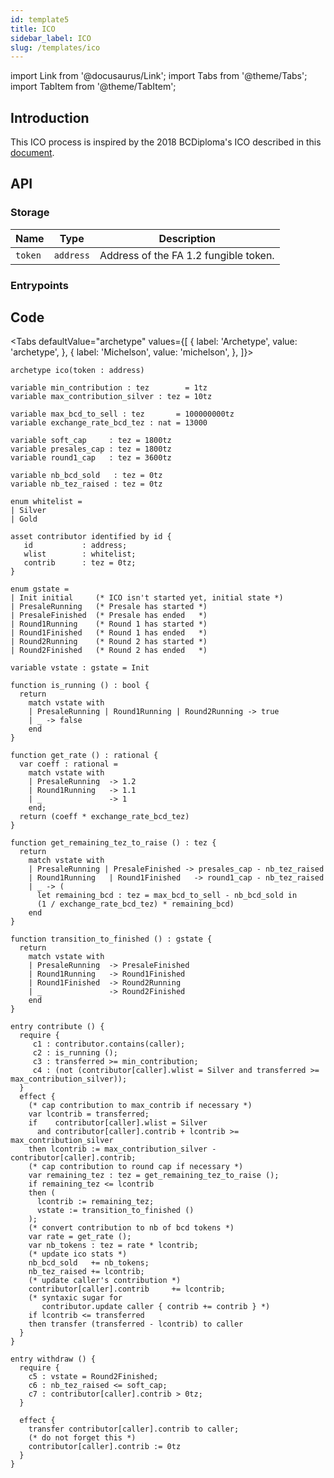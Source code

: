 ```yaml
---
id: template5
title: ICO
sidebar_label: ICO
slug: /templates/ico
---
```

import Link from '@docusaurus/Link';
import Tabs from '@theme/Tabs';
import TabItem from '@theme/TabItem';

## Introduction

This ICO process is inspired by the 2018 BCDiploma's ICO described in this <a href='https://github.com/VinceBCD/BCDiploma/tree/master/sources/BCDT/contracts/BCDToken'>document</a>.

## API

### Storage

| Name | Type | Description |
| -- | -- | -- |
| `token`| `address` | Address of the FA 1.2 fungible token. |

### Entrypoints

## Code

<Tabs
  defaultValue="archetype"
  values={[
    { label: 'Archetype', value: 'archetype', },
    { label: 'Michelson', value: 'michelson', },
  ]}>

<TabItem value="archetype">

```archetype
archetype ico(token : address)

variable min_contribution : tez        = 1tz
variable max_contribution_silver : tez = 10tz

variable max_bcd_to_sell : tez       = 100000000tz
variable exchange_rate_bcd_tez : nat = 13000

variable soft_cap     : tez = 1800tz
variable presales_cap : tez = 1800tz
variable round1_cap   : tez = 3600tz

variable nb_bcd_sold   : tez = 0tz
variable nb_tez_raised : tez = 0tz

enum whitelist =
| Silver
| Gold

asset contributor identified by id {
   id           : address;
   wlist        : whitelist;
   contrib      : tez = 0tz;
}

enum gstate =
| Init initial     (* ICO isn't started yet, initial state *)
| PresaleRunning   (* Presale has started *)
| PresaleFinished  (* Presale has ended   *)
| Round1Running    (* Round 1 has started *)
| Round1Finished   (* Round 1 has ended   *)
| Round2Running    (* Round 2 has started *)
| Round2Finished   (* Round 2 has ended   *)

variable vstate : gstate = Init

function is_running () : bool {
  return
    match vstate with
    | PresaleRunning | Round1Running | Round2Running -> true
    | _ -> false
    end
}

function get_rate () : rational {
  var coeff : rational =
    match vstate with
    | PresaleRunning  -> 1.2
    | Round1Running   -> 1.1
    | _               -> 1
    end;
  return (coeff * exchange_rate_bcd_tez)
}

function get_remaining_tez_to_raise () : tez {
  return
    match vstate with
    | PresaleRunning | PresaleFinished -> presales_cap - nb_tez_raised
    | Round1Running   | Round1Finished   -> round1_cap - nb_tez_raised
    | _ -> (
      let remaining_bcd : tez = max_bcd_to_sell - nb_bcd_sold in
      (1 / exchange_rate_bcd_tez) * remaining_bcd)
    end
}

function transition_to_finished () : gstate {
  return
    match vstate with
    | PresaleRunning  -> PresaleFinished
    | Round1Running   -> Round1Finished
    | Round1Finished  -> Round2Running
    | _               -> Round2Finished
    end
}

entry contribute () {
  require {
     c1 : contributor.contains(caller);
     c2 : is_running ();
     c3 : transferred >= min_contribution;
     c4 : (not (contributor[caller].wlist = Silver and transferred >= max_contribution_silver));
  }
  effect {
    (* cap contribution to max_contrib if necessary *)
    var lcontrib = transferred;
    if    contributor[caller].wlist = Silver
      and contributor[caller].contrib + lcontrib >= max_contribution_silver
    then lcontrib := max_contribution_silver - contributor[caller].contrib;
    (* cap contribution to round cap if necessary *)
    var remaining_tez : tez = get_remaining_tez_to_raise ();
    if remaining_tez <= lcontrib
    then (
      lcontrib := remaining_tez;
      vstate := transition_to_finished ()
    );
    (* convert contribution to nb of bcd tokens *)
    var rate = get_rate ();
    var nb_tokens : tez = rate * lcontrib;
    (* update ico stats *)
    nb_bcd_sold   += nb_tokens;
    nb_tez_raised += lcontrib;
    (* update caller's contribution *)
    contributor[caller].contrib     += lcontrib;
    (* syntaxic sugar for
       contributor.update caller { contrib += contrib } *)
    if lcontrib <= transferred
    then transfer (transferred - lcontrib) to caller
  }
}

entry withdraw () {
  require {
    c5 : vstate = Round2Finished;
    c6 : nb_tez_raised <= soft_cap;
    c7 : contributor[caller].contrib > 0tz;
  }

  effect {
    transfer contributor[caller].contrib to caller;
    (* do not forget this *)
    contributor[caller].contrib := 0tz
  }
}
```

</TabItem>

<TabItem value="michelson">

```js

```

</TabItem>

</Tabs>
